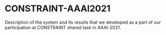 # CONSTRAINT-AAAI2021
Description of the system and its results that we developed as a part of our participation at CONSTRAINT shared task in AAAI-2021.
